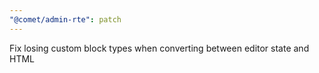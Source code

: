 ```yaml
---
"@comet/admin-rte": patch
---
```


Fix losing custom block types when converting between editor state and HTML
